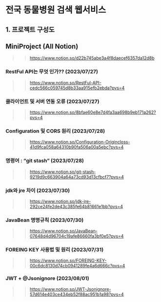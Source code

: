 # 전국 동물병원 검색 웹서비스

## 1. 프로젝트 구성도

## MiniProject (All Notion)
>> https://www.notion.so/d22b745abe3a4f8daecef6357da12d8b

### RestFul API는 무엇 인가?? (2023/07/27)
>> https://www.notion.so/RestFul-API-cedc566c059745d8b33aa915efb2ebda?pvs=4

### 클라이언트 및 서버 연동 오류 (2023/07/27)
>> https://www.notion.so/8bfae60e8e7d4fa3aa698b9eb171a262?pvs=4

### Configuration 및 CORS 원리 (2023/07/28)
>> https://www.notion.so/Configuration-Origincloss-41d9fca058a64310b90fa506a00a5ebc?pvs=4

### 명령어 : “git stash”  (2023/07/28)
>> https://www.notion.so/git-stash-9219d9c663904a64a73cd93d13cfbcf7?pvs=4

### jdk와 jre 차이 (2023/07/30)
>> https://www.notion.so/jdk-jre-292ce24fe2de43c385fe64b81661e1bb?pvs=4

### JavaBean 명명규칙 (2023/07/30)
>> https://www.notion.so/JavaBean-07648d4d96704c19afe86660fa3bf0e5?pvs=4

### FOREING KEY 사용법 및 원리 (2023/07/31)
>> https://www.notion.so/FOREING-KEY-00c6dc8130d74cb0941289fe4a6d666c?pvs=4

### JWT + @Jsonignore (2023/08/01)
>> https://www.notion.so/JWT-Jsonignore-57d614e403ce434eb52f88ac951b1a98?pvs=4
